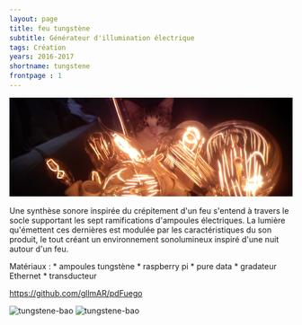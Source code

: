 ```yaml
---
layout: page
title: feu tungstène
subtitle: Générateur d'illumination électrique
tags: Création
years: 2016-2017
shortname: tungstene
frontpage : 1
---
```

![tungstene](img_tungstene_1.jpg)

Une synthèse sonore inspirée du crépitement d'un feu s'entend à travers le socle supportant les sept ramifications d'ampoules électriques.
La lumière qu'émettent ces dernières est modulée par les caractéristiques du son produit, le tout créant un environnement sonolumineux inspiré d'une nuit autour d'un feu. 

Matériaux :
	* ampoules tungstène
	* raspberry pi 
	* pure data 
	* gradateur Ethernet
	* transducteur
 
https://github.com/gllmAR/pdFuego


![tungstene-bao](img_tungstène_02.jpg)
![tungstene-bao](img_tungstène_03.gif)
